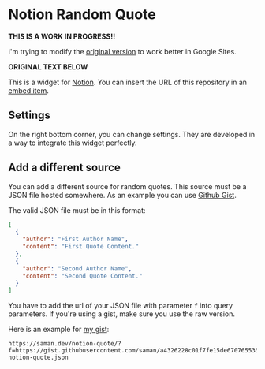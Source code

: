 # Notion Random Quote
**THIS IS A WORK IN PROGRESS!!**

I'm trying to modify the [original version](https://github.com/saman/notion-quote) to work better in Google Sites.

**ORIGINAL TEXT BELOW**

This is a widget for [Notion](https://notion.so). You can insert the URL of this repository in an [embed item](https://www.notion.so/help/embed-and-connect-other-apps).

## Settings
On the right bottom corner, you can change settings. They are developed in a way to integrate this widget perfectly.

## Add a different source
You can add a different source for random quotes. This source must be a JSON file hosted somewhere.
As an example you can use [Github Gist](https://gist.github.com/).

The valid JSON file must be in this format:
```json
[
  {
    "author": "First Author Name",
    "content": "First Quote Content."
  },
  {
    "author": "Second Author Name",
    "content": "Second Quote Content."
  }
]
```

You have to add the url of your JSON file with parameter `f` into query parameters.
If you're using a gist, make sure you use the raw version.

Here is an example for [my gist](https://gist.github.com/saman/a4326228c01f7fe15de6707655352300):
```
https://saman.dev/notion-quote/?f=https://gist.githubusercontent.com/saman/a4326228c01f7fe15de6707655352300/raw/6ae8c92baae70fb842ddf91f3465ccab5f7b1622/my-notion-quote.json
```
